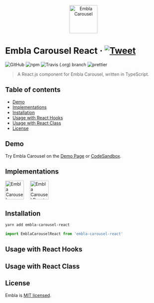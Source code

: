 <p align="center">
  <br>
  <a href="https://davidcetinkaya.github.io/embla-carousel/" target="_blank">
    <img width="90" src="https://rawgit.com/davidcetinkaya/embla-carousel/master/docs/assets/embla-logo.svg" alt="Embla Carousel">
  </a>
</p>

# Embla Carousel React &middot; [![Tweet](https://img.shields.io/twitter/url/http/shields.io.svg?style=social)](https://twitter.com/intent/tweet?text=Build%20amazing%20React%20carousels%20with%20Embla%20Carousel&url=https://davidcetinkaya.github.io/embla-carousel&via=david_cetinkaya&hashtags=frontend,javascript,webdeveloper,developers,reactjs)

![GitHub](https://img.shields.io/github/license/davidcetinkaya/embla-carousel-react.svg?color=blue) ![npm](https://img.shields.io/npm/v/embla-carousel-react.svg) ![Travis (.org) branch](https://img.shields.io/travis/davidcetinkaya/embla-carousel-react/master.svg) ![prettier](https://img.shields.io/badge/code_style-prettier-ff69b4.svg?style=flat)

> A React.js component for Embla Carousel, written in TypeScript.

## Table of contents

- [Demo](#demo)
- [Implementations](#implementations)
- [Installation](#installation)
- [Usage with React Hooks](#usagewithreacthooks)
- [Usage with React Class](#usagewithreactclass)
- [License](#license)

## Demo

Try Embla Carousel on the [Demo Page](https://davidcetinkaya.github.io/embla-carousel) or [CodeSandbox](https://codesandbox.io/s/embla-carousel-react-znjzv).

## Implementations

[<img src="https://rawgit.com/davidcetinkaya/embla-carousel/master/docs/assets/javascript-logo.svg" height="60" alt="Embla Carousel JavaScript" />](https://github.com/davidcetinkaya/embla-carousel) &nbsp; &nbsp; [<img src="https://rawgit.com/davidcetinkaya/embla-carousel/master/docs/assets/react-logo.svg" height="60" alt="Embla Carousel React" />](https://github.com/davidcetinkaya/embla-carousel-react)

## Installation

```bash
yarn add embla-carousel-react
```

```javascript
import EmblaCarouselReact from 'embla-carousel-react'
```

## Usage with React Hooks

## Usage with React Class

## License

Embla is [MIT licensed](./LICENSE).

